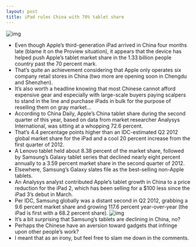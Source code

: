```yaml
---
layout: post
title: iPad rules China with 70% tablet share
---
```

![img](http://media.idownloadblog.com/wp-content/uploads/2011/03/Apple-Store-Line-iPad.jpg)
* Even though Apple’s third-generation iPad arrived in China four months late (blame it on the Proview situation), it appears that the device has helped push Apple’s tablet market share in the 1.33 billion people country past the 70 percent mark.
* That’s quite an achievement considering that Apple only operates six company retail stores in China (two more are opening soon in Chengdu and Shenzhen).
* It’s also worth a headline knowing that most Chinese cannot afford expensive gear and especially with large-scale buyers paying scalpers to stand in the line and purchase iPads in bulk for the purpose of reselling them on gray market…
* According to China Daily, Apple’s China tablet share during the second quarter of this year, based on data from market researcher Analysys International, was sitting at a whopping 72.6 percent.
* That’s 4.4 percentage points higher than an IDC-estimated Q2 2012 global market share for the iPad and a cool 20 percent increase from the first quarter of 2012.
* A Lenovo tablet held about 8.38 percent of the market share, followed by Samsung’s Galaxy tablet series that declined nearly eight percent annually to a 3.59 percent market share in the second quarter of 2012.
* Elsewhere, Samsung’s Galaxy slates file as the best-selling non-Apple tablets.
* An Analysys analyst contributed Apple’s tablet growth in China to a price reduction for the iPad 2, which has been selling for a $100 less since the iPad 3’s debut in March.
* Per IDC, Samsung globally was a distant second in Q2 2012, grabbing a 9.6 percent market share and growing 117.6 percent year-over-year (the iPad is first with a 68.2 percent share).
![img](http://media.idownloadblog.com/wp-content/uploads/2012/08/IDC-Q212-tablet-market.png)
* It’s a bit surprising that Samsung’s tablets are declining in China, no?
* Perhaps the Chinese have an aversion toward gadgets that infringe upon other people’s work?
* I meant that as an irony, but feel free to slam me down in the comments.


